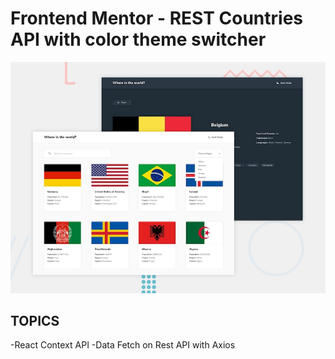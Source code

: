 # Frontend Mentor - REST Countries API with color theme switcher

![Design preview for the REST Countries API with color theme switcher coding challenge](./design/desktop-preview.jpg)

## TOPICS
-React Context API
-Data Fetch on Rest API with Axios
